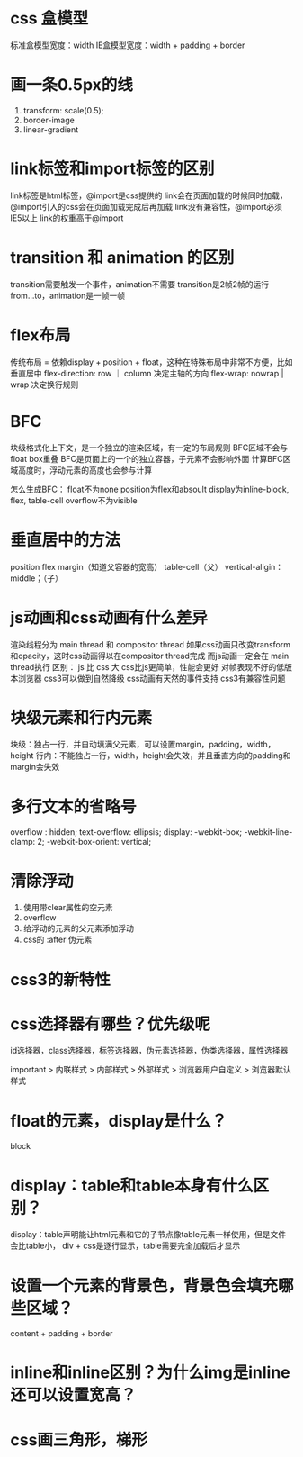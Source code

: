 # css 盒模型
标准盒模型宽度：width
IE盒模型宽度：width + padding + border

# 画一条0.5px的线
1. transform: scale(0.5);
2. border-image
3. linear-gradient

# link标签和import标签的区别
link标签是html标签，@import是css提供的
link会在页面加载的时候同时加载，@import引入的css会在页面加载完成后再加载
link没有兼容性，@import必须IE5以上
link的权重高于@import

# transition 和 animation 的区别
transition需要触发一个事件，animation不需要
transition是2帧2帧的运行 from...to，animation是一帧一帧

# flex布局
传统布局 = 依赖display + position + float，这种在特殊布局中非常不方便，比如垂直居中
flex-direction: row ｜ column 决定主轴的方向
flex-wrap: nowrap | wrap 决定换行规则

# BFC
块级格式化上下文，是一个独立的渲染区域，有一定的布局规则
BFC区域不会与float box重叠
BFC是页面上的一个的独立容器，子元素不会影响外面
计算BFC区域高度时，浮动元素的高度也会参与计算

怎么生成BFC：
float不为none
position为flex和absoult
display为inline-block, flex, table-cell
overflow不为visible

# 垂直居中的方法
position
flex
margin（知道父容器的宽高）
table-cell（父） vertical-aligin： middle；（子）

# js动画和css动画有什么差异
渲染线程分为 main thread 和 compositor thread
如果css动画只改变transform和opacity，这时css动画得以在compositor thread完成
而js动画一定会在 main thread执行
区别：
  js 比 css 大
  css比js更简单，性能会更好
  对帧表现不好的低版本浏览器 css3可以做到自然降级
  css动画有天然的事件支持
  css3有兼容性问题

# 块级元素和行内元素
块级：独占一行，并自动填满父元素，可以设置margin，padding，width，height
行内：不能独占一行，width，height会失效，并且垂直方向的padding和margin会失效

# 多行文本的省略号
overflow : hidden;
text-overflow: ellipsis;
display: -webkit-box;
-webkit-line-clamp: 2;
-webkit-box-orient: vertical;

# 清除浮动
1. 使用带clear属性的空元素
2. overflow
3. 给浮动的元素的父元素添加浮动
4. css的 :after 伪元素

# css3的新特性


# css选择器有哪些？优先级呢
id选择器，class选择器，标签选择器，伪元素选择器，伪类选择器，属性选择器

important > 内联样式 > 内部样式 > 外部样式 > 浏览器用户自定义 > 浏览器默认样式

# float的元素，display是什么？
  block

# display：table和table本身有什么区别？
display：table声明能让html元素和它的子节点像table元素一样使用，但是文件会比table小，
div + css是逐行显示，table需要完全加载后才显示

# 设置一个元素的背景色，背景色会填充哪些区域？
content + padding + border

# inline和inline区别？为什么img是inline还可以设置宽高？

# css画三角形，梯形
